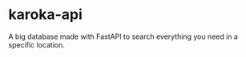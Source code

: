 # karoka-api
A big database made with FastAPI to search everything you need in a specific location.
